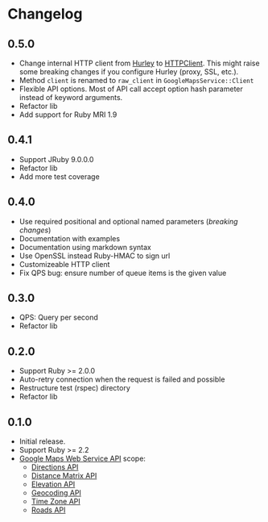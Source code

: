 # Changelog

## 0.5.0

* Change internal HTTP client from [Hurley](https://github.com/lostisland/hurley) to [HTTPClient](https://github.com/nahi/httpclient). This might raise some breaking changes if you configure Hurley (proxy, SSL, etc.).
* Method `client` is renamed to `raw_client` in `GoogleMapsService::Client`
* Flexible API options. Most of API call accept option hash parameter instead of keyword arguments.
* Refactor lib
* Add support for Ruby MRI 1.9

## 0.4.1

* Support JRuby 9.0.0.0
* Refactor lib
* Add more test coverage

## 0.4.0

* Use required positional and optional named parameters (_breaking changes_)
* Documentation with examples
* Documentation using markdown syntax
* Use OpenSSL instead Ruby-HMAC to sign url
* Customizeable HTTP client
* Fix QPS bug: ensure number of queue items is the given value

## 0.3.0

* QPS: Query per second
* Refactor lib

## 0.2.0

* Support Ruby >= 2.0.0
* Auto-retry connection when the request is failed and possible
* Restructure test (rspec) directory
* Refactor lib

## 0.1.0

* Initial release.
* Support Ruby >= 2.2
* [Google Maps Web Service API](https://developers.google.com/maps/documentation/webservices/) scope:
    - [Directions API](https://developers.google.com/maps/documentation/directions/)
    - [Distance Matrix API](https://developers.google.com/maps/documentation/distancematrix/)
    - [Elevation API](https://developers.google.com/maps/documentation/elevation/)
    - [Geocoding API](https://developers.google.com/maps/documentation/geocoding/)
    - [Time Zone API](https://developers.google.com/maps/documentation/timezone/)
    - [Roads API](https://developers.google.com/maps/documentation/roads/)